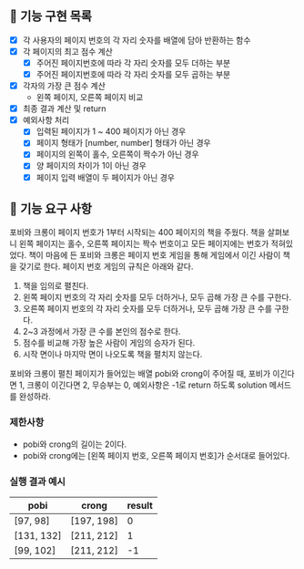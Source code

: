 ## 📜 기능 구현 목록

- [x] 각 사용자의 페이지 번호의 각 자리 숫자를 배열에 담아 반환하는 함수
- [x] 각 페이지의 최고 점수 계산
  - [x] 주어진 페이지번호에 따라 각 자리 숫자를 모두 더하는 부분
  - [x] 주어진 페이지번호에 따라 각 자리 숫자를 모두 곱하는 부분
- [x] 각자의 가장 큰 점수 계산
  - 왼쪽 페이지, 오른쪽 페이지 비교
- [x] 최종 결과 계산 및 return
- [x] 예외사항 처리
  - [x] 입력된 페이지가 1 ~ 400 페이지가 아닌 경우
  - [x] 페이지 형태가 [number, number] 형태가 아닌 경우
  - [x] 페이지의 왼쪽이 홀수, 오른쪽이 짝수가 아닌 경우
  - [x] 양 페이지의 차이가 1이 아닌 경우
  - [x] 페이지 입력 배열이 두 페이지가 아닌 경우

## 🚀 기능 요구 사항

포비와 크롱이 페이지 번호가 1부터 시작되는 400 페이지의 책을 주웠다. 책을 살펴보니 왼쪽 페이지는 홀수, 오른쪽 페이지는 짝수 번호이고 모든 페이지에는 번호가 적혀있었다. 책이 마음에 든 포비와 크롱은 페이지 번호 게임을 통해 게임에서 이긴 사람이 책을 갖기로 한다. 페이지 번호 게임의 규칙은 아래와 같다.

1. 책을 임의로 펼친다.
2. 왼쪽 페이지 번호의 각 자리 숫자를 모두 더하거나, 모두 곱해 가장 큰 수를 구한다.
3. 오른쪽 페이지 번호의 각 자리 숫자를 모두 더하거나, 모두 곱해 가장 큰 수를 구한다.
4. 2~3 과정에서 가장 큰 수를 본인의 점수로 한다.
5. 점수를 비교해 가장 높은 사람이 게임의 승자가 된다.
6. 시작 면이나 마지막 면이 나오도록 책을 펼치지 않는다.

포비와 크롱이 펼친 페이지가 들어있는 배열 pobi와 crong이 주어질 때, 포비가 이긴다면 1, 크롱이 이긴다면 2, 무승부는 0, 예외사항은 -1로 return 하도록 solution 메서드를 완성하라.

### 제한사항

- pobi와 crong의 길이는 2이다.
- pobi와 crong에는 [왼쪽 페이지 번호, 오른쪽 페이지 번호]가 순서대로 들어있다.

### 실행 결과 예시

| pobi       | crong      | result |
| ---------- | ---------- | ------ |
| [97, 98]   | [197, 198] | 0      |
| [131, 132] | [211, 212] | 1      |
| [99, 102]  | [211, 212] | -1     |
